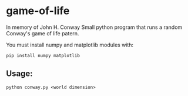 # game-of-life
In memory of John H. Conway
Small python program that runs a random Conway's game of life patern.

You must install numpy and matplotlib modules with:
```
pip install numpy matplotlib
```
## Usage:
```
python conway.py <world dimension>
```
